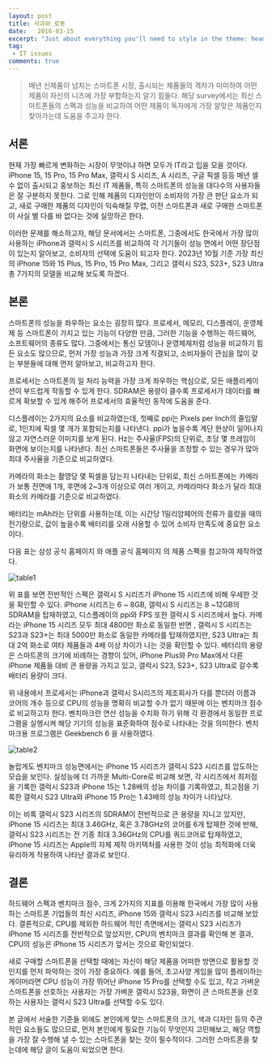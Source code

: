 ```yaml
---
layout: post
title: 사과와 로봇
date:   2016-03-15
excerpt: "Just about everything you'll need to style in the theme: headings, paragraphs, blockquotes, tables, code blocks, and more."
tag: 
 - IT issues
comments: true
---
```


> 매년 신제품이 넘치는 스마트폰 시장, 출시되는 제품들의 격차가 미미하여 어떤 제품이 자신의 니즈에 가장 부합하는지 알기 힘들다. 해당 survey에서는 최신 스마트폰들의 스펙과 성능을 비교하여 어떤 제품이 독자에게 가장 알맞은 제품인지 찾아가는데 도움을 주고자 한다.

## 서론

현재 가장 빠르게 변화하는 시장이 무엇이냐 하면 모두가 IT라고 입을 모을 것이다. iPhone 15, 15 Pro, 15 Pro Max, 갤럭시 S 시리즈, A 시리즈, 구글 픽셀 등등 매년 셀 수 없이 출시되고 홍보하는 최신 IT 제품들, 특히 스마트폰의 성능을 대다수의 사용자들은 잘 구분하지 못한다. 그로 인해 제품의 디자인만이 소비자의 가장 큰 판단 요소가 되고, 새로 구매한 제품의 디자인이 익숙해질 무렵, 이전 스마트폰과 새로 구매한 스마트폰이 사실 별 다를 바 없다는 것에 실망하곤 한다.

이러한 문제를 해소하고자, 해당 문서에서는 스마트폰, 그중에서도 한국에서 가장 많이 사용하는 iPhone과 갤럭시 S 시리즈를 비교하여 각 기기들이 성능 면에서 어떤 장단점이 있는지 알아보고, 소비자의 선택에 도움이 되고자 한다. 2023년 10월 기준 가장 최신의 iPhone 15와 15 Plus, 15 Pro, 15 Pro Max, 그리고 갤럭시 S23, S23+, S23 Ultra 총 7가지의 모델을 비교해 보도록 하겠다.


## 본론

스마트폰의 성능을 좌우하는 요소는 굉장히 많다. 프로세서, 메모리, 디스플레이, 운영체제 등 스마트폰이 가지고 있는 기능이 다양한 만큼, 그러한 기능을 수행하는 하드웨어, 소프트웨어의 종류도 많다. 그중에서는 통신 모뎀이나 운영체제처럼 성능을 비교하기 힘든 요소도 많으므로, 먼저 가장 성능과 가장 크게 직결되고, 소비자들이 관심을 많이 갖는 부분들에 대해 먼저 알아보고, 비교하고자 한다.

프로세서는 스마트폰의 일 처리 능력을 가장 크게 좌우하는 핵심으로, 모든 애플리케이션이 부드럽게 작동할 수 있게 한다. SDRAM은 용량이 클수록 프로세서가 데이터를 빠르게 확보할 수 있게 해주어 프로세서의 효율적인 동작에 도움을 준다.

디스플레이는 2가지의 요소를 비교하였는데, 첫째로 ppi는 Pixels per Inch의 줄임말로, 1인치에 픽셀 몇 개가 포함되는지를 나타낸다. ppi가 높을수록 계단 현상이 일어나지 않고 자연스러운 이미지를 보게 된다. Hz는 주사율(FPS)의 단위로, 초당 몇 프레임이 화면에 보이는지를 나타낸다. 최신 스마트폰들은 주사율을 조정할 수 있는 경우가 많아 최대 주사율을 기준으로 비교하였다.

카메라의 화소는 촬영당 몇 픽셀을 담는지 나타내는 단위로, 최신 스마트폰에는 카메라가 보통 전면에 1개, 후면에 2~3개 이상으로 여러 개이고, 카메라마다 화소가 달라 최대 화소의 카메라를 기준으로 비교하였다.

배터리는 mAh라는 단위를 사용하는데, 이는 시간당 1밀리암페어의 전류가 흘렀을 때의 전기량으로, 값이 높을수록 배터리를 오래 사용할 수 있어 소비자 만족도에 중요한 요소이다.

다음 표는 삼성 공식 홈페이지 와 애플 공식 홈페이지 의 제품 스펙을 참고하여 제작하였다.

![table1]({{site.baseurl}}/assets/img/apple_and_robot/table1.jpg)

위 표를 보면 전반적인 스펙은 갤럭시 S 시리즈가 iPhone 15 시리즈에 비해 우세한 것을 확인할 수 있다. iPhone 시리즈는 6 ~ 8GB, 갤럭시 S 시리즈는 8 ~12GB의 SDRAM을 탑재하였고, 디스플레이의 ppi와 FPS 또한 갤럭시 S 시리즈에서 높다. 카메라는 iPhone 15 시리즈 모두 최대 4800만 화소로 동일한 반면 , 갤럭시 S 시리즈는 S23과 S23+는 최대 5000만 화소로 동일한 카메라를 탑재하였지만, S23 Ultra는 최대 2억 화소로 여타 제품들과 4배 이상 차이가 나는 것을 확인할 수 있다. 배터리의 용량은 스마트폰의 크기에 비례하는 경향이 있어, iPhone Plus와 Pro Max에서 다른 iPhone 제품들 대비 큰 용량을 가지고 있고, 갤럭시 S23, S23+, S23 Ultra로 갈수록 배터리 용량이 크다.

위 내용에서 프로세서는 iPhone과 갤럭시 S시리즈의 제조회사가 다를 뿐더러 이름과 코어의 개수 등으로 CPU의 성능을 명확히 비교할 수가 없기 때문에 이는 벤치마크 점수로 비교하고자 한다. 벤치마크란 연산 성능을 수치화 하기 위해 각 환경에서 동일한 프로그램을 실행시켜 해당 기기의 성능을 표준화하여 점수로 나타내는 것을 의미한다. 벤치마크용 프로그램은 Geekbench 6 을 사용하였다.

![table2]({{site.baseurl}}/assets/img/apple_and_robot/table2.jpg)

놀랍게도 벤치마크 성능면에서는 iPhone 15 시리즈가 갤럭시 S23 시리즈를 압도하는 모습을 보인다. 실성능에 더 가까운 Multi-Core로 비교해 보면, 각 시리즈에서 최저점을 기록한 갤럭시 S23과 iPhone 15는 1.28배의 성능 차이를 기록하였고, 최고점을 기록한 갤럭시 S23 Ultra와 iPhone 15 Pro는 1.43배의 성능 차이가 나타났다.

이는 비록 갤럭시 S23 시리즈의 SDRAM이 전반적으로 큰 용량을 지니고 있지만, iPhone 15 시리즈는 최대 3.46GHz, 혹은 3.78GHz의 코어를 6개 탑재한 것에 반해, 갤럭시 S23 시리즈는 전 기종 최대 3.36GHz의 CPU를 쿼드코어로 탑재하였고, iPhone 15 시리즈는 Apple의 자체 제작 아키텍처를 사용한 것이 성능 최적화에 더욱 유리하게 작용하여 나타난 결과로 보인다.

## 결론

하드웨어 스펙과 벤치마크 점수, 크게 2가지의 지표를 이용해 한국에서 가장 많이 사용하는 스마트폰 기업들의 최신 시리즈, iPhone 15와 갤럭시 S23 시리즈를 비교해 보았다. 결론적으로, CPU를 제외한 하드웨어 적인 측면에서는 갤럭시 S23 시리즈가 iPhone 15 시리즈를 전반적으로 앞섰지만, CPU의 벤치마크 결과를 확인해 본 결과, CPU의 성능은 iPhone 15 시리즈가 앞서는 것으로 확인되었다.

새로 구매할 스마트폰을 선택할 때에는 자신이 해당 제품을 어떠한 방면으로 활용할 것인지를 먼저 파악하는 것이 가장 중요하다. 예를 들어, 초고사양 게임을 많이 플레이하는 게이머라면 CPU 성능이 가장 뛰어난 iPhone 15 Pro를 선택할 수도 있고,  작고 가벼운 스마트폰을 선호하는 사용자는 가장 가벼운 갤럭시 S23을, 화면이 큰 스마트폰을 선호하는 사용자는 갤럭시 S23 Ultra를 선택할 수도 있다.

본 글에서 서술한 기준들 외에도 본인에게 맞는 스마트폰의 크기, 색과 디자인 등의 주관적인 요소들도 많으므로, 먼저 본인에게 필요한 기능이 무엇인지 고민해보고, 해당 역할을 가장 잘 수행해 낼 수 있는 스마트폰을 찾는 것이 필수적이다. 그러한 스마트폰을 찾는데에 해당 글이 도움이 되었으면 한다.
